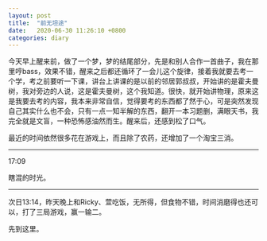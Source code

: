 ```yaml
---
layout: post
title:  "前无坦途"
date:   2020-06-30 11:26:10 +0800
categories: diary
---
```


今天早上醒来前，做了一个梦，梦的结尾部分，先是和别人合作一首曲子，我在那里哼bass，效果不错，醒来之后都还循环了一会儿这个旋律，接着我就要去考一个学，考之前要听一下课，讲台上讲课的是以前的邻居郭叔叔，开始讲的是霍夫曼树，我对旁边的人说，这是霍夫曼树，这个我知道。很快，就开始讲物理，原来这是我要去考的内容，我本来非常自信，觉得要考的东西都了然于心，可是突然发现自己其实什么也不会，只有一点一知半解的东西，翻开一本习题删，满眼天书，我完全就是文盲，一种恐怖感油然而生。醒来后，还感到松了口气。

最近的时间依然很多花在游戏上，而且除了农药，还增加了一个淘宝三消。

----

17:09

瞎混的时光。

----

次日13:14，昨天晚上和Ricky、萱吃饭，无所得，但食物不错，时间消磨得也还可以，打了三局游戏，赢一输二。

先到这里。
